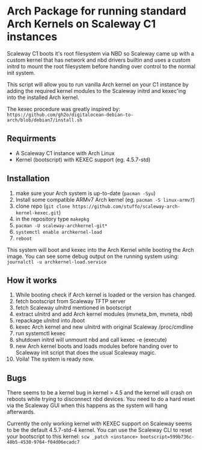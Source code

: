 Arch Package for running standard Arch Kernels on Scaleway C1 instances
=======================================================================

Scaleway C1 boots it's root filesystem via NBD so Scaleway came up with a 
custom kernel that has network and nbd drivers builtin and uses a custom 
initrd to mount the root filesystem before handing over control to the normal
init system. 

This script will allow you to run vanilla Arch kernel on your C1 instance by
adding the required kernel modules to the Scaleway initrd and kexec'ing into
the installed Arch kernel. 

The kexec procedure was greatly inspired by:
`https://github.com/gh2o/digitalocean-debian-to-arch/blob/debian7/install.sh`

Requirments
-----------
* A Scaleway C1 instance with Arch Linux
* Kernel (bootscript) with KEXEC support (eg. 4.5.7-std)

Installation
------------
1. make sure your Arch system is up-to-date (`pacman -Syu`)
2. Install some compatible ARMv7 Arch kernel (eg. `pacman -S linux-armv7`)
2. clone repo (`git clone https://github.com/stuffo/scaleway-arch-kernel-kexec.git`)
2. in the repository type `makepkg`
3. `pacman -U scaleway-archkernel-git*`
4. `systemctl enable archkernel-load`
5. `reboot`

This system will boot and kexec into the Arch Kernel while booting the Arch 
image. You can see some debug output on the running system using:
`journalctl -u archkernel-load.service`

How it works
------------
1. While booting check if Arch kernel is loaded or the version has changed.
2. fetch bootscript from Scaleway TFTP server
3. fetch Scaleway uInitrd mentioned in bootscript
4. extract uInitrd and add Arch kernel modules (mvneta_bm, mvneta, nbd) 
5. repackage uInitrd into /boot
6. kexec Arch kernel and new uInitrd with original Scaleway /proc/cmdline 
7. run systemctl kexec
8. shutdown initrd will unmount nbd and call kexec -e (execute)
9. new Arch kernel boots and loads modules before handing over to Scaleway 
   init script that does the usual Scaleway magic.
10. Voila! The system is ready now.

Bugs
----
There seems to be a kernel bug in kernel > 4.5 and the kernel will crash 
on reboots while trying to disconnect nbd devices. You need to do a hard reset
via the Scaleway GUI when this happens as the system will hang afterwards.

Currently the only working kernel with KEXEC support on Scaleway seems to be
the default 4.5.7-std-4 kernel. You can use the Scaleway CLI to reset your
bootscript to this kernel:
  `scw _patch <instance> bootscript=599b736c-48b5-4530-9764-f04d06ecadc7`
